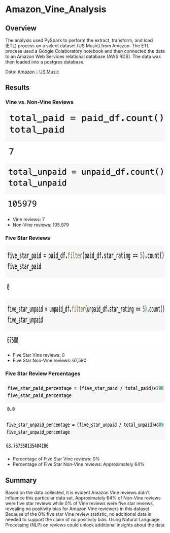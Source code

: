 # Amazon_Vine_Analysis

## Overview
The analysis used PySpark to perform the extract, transform, and load (ETL) process on a select dataset (US Music) from Amazon. The ETL process used a Google Colaboratory notebook and then connected the data to an Amazon Web Services relational database (AWS RDS). The data was then loaded into a postgres database.<br>

Data: [Amazon - US Music](https://s3.amazonaws.com/amazon-reviews-pds/tsv/amazon_reviews_us_Music_v1_00.tsv.gz)


## Results
### Vine vs. Non-Vine Reviews
<img src="https://github.com/ChrisBarton107/Amazon_Vine_Analysis/blob/main/Resources/Paid.png" alt="drawing" height="150" width="600"/>

<img src="https://github.com/ChrisBarton107/Amazon_Vine_Analysis/blob/main/Resources/Unpaid.png" alt="drawing" height="150" width="600"/><br>
- Vine reviews: 7
- Non-Vine reviews: 105,979<br>

### Five Star Reviews
<img src="https://github.com/ChrisBarton107/Amazon_Vine_Analysis/blob/main/Resources/Five_Star_Paid.png" alt="drawing" height="150" width="600"/>

<img src="https://github.com/ChrisBarton107/Amazon_Vine_Analysis/blob/main/Resources/Five_Star_Unpaid.png" alt="drawing" height="150" width="600"/><br>
- Five Star Vine reviews: 0
- Five Star Non-Vine reviews: 67,580<br>

### Five Star Review Percentages
<img src="https://github.com/ChrisBarton107/Amazon_Vine_Analysis/blob/main/Resources/Five_Star_PPerc.png" alt="drawing" height="100" width="600"/>

<img src="https://github.com/ChrisBarton107/Amazon_Vine_Analysis/blob/main/Resources/Five_Star_UPerc.png" alt="drawing" height="100" width="600"/><br>
- Percentage of Five Star Vine reviews: 0%
- Percentage of Five Star Non-Vine reviews: Approximately 64%

## Summary
Based on the data collected, it is evident Amazon Vine reviews didn't influence this particular data set. Approximately 64% of Non-Vine reviews were five star reviews while 0% of Vine reviews were five star reviews, revealing no positivity bias for Amazon Vine reviewers in this dataset. Because of the 0% five star Vine review statistic, no additional data is needed to support the claim of no positivity bias. Using Natural Language Processing (NLP) on reviews could unlock additional insights about the data
